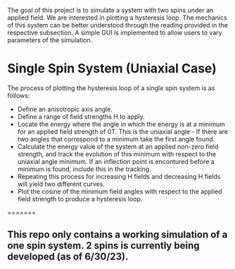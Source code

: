 
<p> The goal of this project is to simulate a system with two spins under an applied field. We are interested in plotting a hysteresis loop. The mechanics of this system can be better understood through the reading provided in the respective subsection. A simple GUI is implemented to allow users to vary parameters of the simulation. </p>

# Single Spin System (Uniaxial Case)
<p> The process of plotting the hysteresis loop of a single spin system is as follows:</p>
<ul> 
  <li>Define an anisotropic axis angle.</li>
  <li>Define a range of field strengths H to apply.</li>
  <li>Locate the energy where the angle in which the energy is at a minimum for an applied field strength of 0T. This is the uniaxial angle - If there are two angles that corrospond to a minimum take the first angle found. </li>
  <li> Calculate the energy value of the system at an applied non-zero field strength, and track the evolution of this minimum with respect to the uniaxial angle minimum. If an inflection point is encontured before a minimum is found, include this in the tracking.  </li>
  <li>Repeating this process for increasing H fields and decreasing H fields will yield two different curves. </li>
  <li> Plot the cosine of the minimum field angles with respect to the applied field strength to produce a hysteresis loop.</li>
</ul>

 <a href ="public/Simulation_Diagram.png"></a>

=======
## This repo only contains a working simulation of a **one** spin system. 2 spins is currently being developed (as of 6/30/23). 
